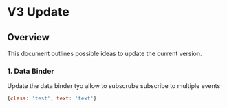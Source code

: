 # V3 Update

## Overview
This document outlines possible ideas to update the current version.

### 1. Data Binder
Update the data binder tyo allow to subscrube subscribe to multiple events
```javascript
{class: 'test', text: 'text'}
```